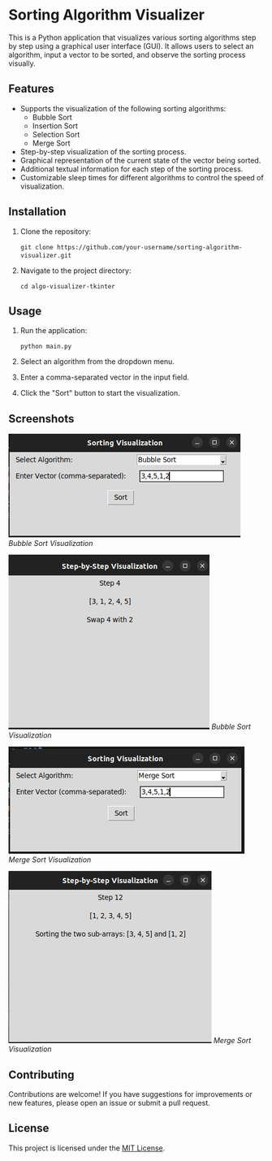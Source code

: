 # Sorting Algorithm Visualizer

This is a Python application that visualizes various sorting algorithms step by step using a graphical user interface (GUI). It allows users to select an algorithm, input a vector to be sorted, and observe the sorting process visually.

## Features

- Supports the visualization of the following sorting algorithms:
  - Bubble Sort
  - Insertion Sort
  - Selection Sort
  - Merge Sort
- Step-by-step visualization of the sorting process.
- Graphical representation of the current state of the vector being sorted.
- Additional textual information for each step of the sorting process.
- Customizable sleep times for different algorithms to control the speed of visualization.

## Installation

1. Clone the repository:

    ```
    git clone https://github.com/your-username/sorting-algorithm-visualizer.git
    ```

2. Navigate to the project directory:

    ```
    cd algo-visualizer-tkinter
    ```

## Usage

1. Run the application:

    ```
    python main.py
    ```

2. Select an algorithm from the dropdown menu.
3. Enter a comma-separated vector in the input field.
4. Click the "Sort" button to start the visualization.

## Screenshots

![Bubble Sort Visualization](screenshots/Bubble_Sort.png)
*Bubble Sort Visualization*

![Bubble Sort Visualization](screenshots/Bubble_Sort2.png)
*Bubble Sort Visualization*

![Merge Sort Visualization](screenshots/Merge_Sort.png)
*Merge Sort Visualization*

![Merge Sort Visualization](screenshots/Merge_Sort2.png)
*Merge Sort Visualization*

## Contributing

Contributions are welcome! If you have suggestions for improvements or new features, please open an issue or submit a pull request.

## License

This project is licensed under the [MIT License](LICENSE).
